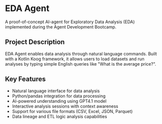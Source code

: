 # EDA Agent

A proof-of-concept AI-agent for Exploratory Data Analysis (EDA) implemented during the Agent Development Bootcamp.

## Project Description

EDA Agent enables data analysis through natural language commands. Built with a Kotlin Koog framework, it allows users to load datasets and run analyses by typing simple English queries like "What is the average price?".

## Key Features

- Natural language interface for data analysis
- Python/pandas integration for data processing
- AI-powered understanding using GPT4.1 model
- Interactive analysis sessions with context awareness
- Support for various file formats (CSV, Excel, JSON, Parquet)
- Data lineage and ETL logic analysis capabilities

